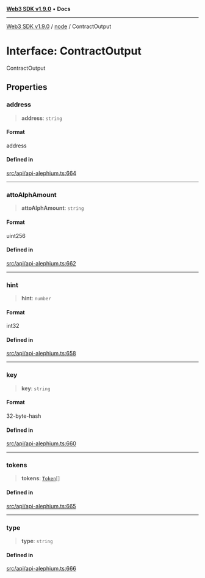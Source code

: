 [**Web3 SDK v1.9.0**](../../../README.md) • **Docs**

***

[Web3 SDK v1.9.0](../../../globals.md) / [node](../README.md) / ContractOutput

# Interface: ContractOutput

ContractOutput

## Properties

### address

> **address**: `string`

#### Format

address

#### Defined in

[src/api/api-alephium.ts:664](https://github.com/Mystic-Nayy/alephium-web3/blob/ee41f5e0e7d7fb0b155fe62f05b2ac03772895ca/packages/web3/src/api/api-alephium.ts#L664)

***

### attoAlphAmount

> **attoAlphAmount**: `string`

#### Format

uint256

#### Defined in

[src/api/api-alephium.ts:662](https://github.com/Mystic-Nayy/alephium-web3/blob/ee41f5e0e7d7fb0b155fe62f05b2ac03772895ca/packages/web3/src/api/api-alephium.ts#L662)

***

### hint

> **hint**: `number`

#### Format

int32

#### Defined in

[src/api/api-alephium.ts:658](https://github.com/Mystic-Nayy/alephium-web3/blob/ee41f5e0e7d7fb0b155fe62f05b2ac03772895ca/packages/web3/src/api/api-alephium.ts#L658)

***

### key

> **key**: `string`

#### Format

32-byte-hash

#### Defined in

[src/api/api-alephium.ts:660](https://github.com/Mystic-Nayy/alephium-web3/blob/ee41f5e0e7d7fb0b155fe62f05b2ac03772895ca/packages/web3/src/api/api-alephium.ts#L660)

***

### tokens

> **tokens**: [`Token`](Token.md)[]

#### Defined in

[src/api/api-alephium.ts:665](https://github.com/Mystic-Nayy/alephium-web3/blob/ee41f5e0e7d7fb0b155fe62f05b2ac03772895ca/packages/web3/src/api/api-alephium.ts#L665)

***

### type

> **type**: `string`

#### Defined in

[src/api/api-alephium.ts:666](https://github.com/Mystic-Nayy/alephium-web3/blob/ee41f5e0e7d7fb0b155fe62f05b2ac03772895ca/packages/web3/src/api/api-alephium.ts#L666)
